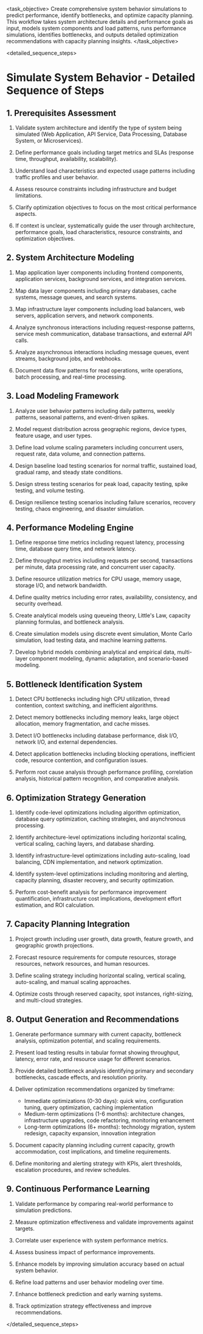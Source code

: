 <task name="Simulate System Behavior">

<task_objective>
Create comprehensive system behavior simulations to predict performance, identify bottlenecks, and optimize capacity planning. This workflow takes system architecture details and performance goals as input, models system components and load patterns, runs performance simulations, identifies bottlenecks, and outputs detailed optimization recommendations with capacity planning insights.
</task_objective>

<detailed_sequence_steps>
# Simulate System Behavior - Detailed Sequence of Steps

## 1. Prerequisites Assessment

1. Validate system architecture and identify the type of system being simulated (Web Application, API Service, Data Processing, Database System, or Microservices).

2. Define performance goals including target metrics and SLAs (response time, throughput, availability, scalability).

3. Understand load characteristics and expected usage patterns including traffic profiles and user behavior.

4. Assess resource constraints including infrastructure and budget limitations.

5. Clarify optimization objectives to focus on the most critical performance aspects.

6. If context is unclear, systematically guide the user through architecture, performance goals, load characteristics, resource constraints, and optimization objectives.

## 2. System Architecture Modeling

1. Map application layer components including frontend components, application services, background services, and integration services.

2. Map data layer components including primary databases, cache systems, message queues, and search systems.

3. Map infrastructure layer components including load balancers, web servers, application servers, and network components.

4. Analyze synchronous interactions including request-response patterns, service mesh communication, database transactions, and external API calls.

5. Analyze asynchronous interactions including message queues, event streams, background jobs, and webhooks.

6. Document data flow patterns for read operations, write operations, batch processing, and real-time processing.

## 3. Load Modeling Framework

1. Analyze user behavior patterns including daily patterns, weekly patterns, seasonal patterns, and event-driven spikes.

2. Model request distribution across geographic regions, device types, feature usage, and user types.

3. Define load volume scaling parameters including concurrent users, request rate, data volume, and connection patterns.

4. Design baseline load testing scenarios for normal traffic, sustained load, gradual ramp, and steady state conditions.

5. Design stress testing scenarios for peak load, capacity testing, spike testing, and volume testing.

6. Design resilience testing scenarios including failure scenarios, recovery testing, chaos engineering, and disaster simulation.

## 4. Performance Modeling Engine

1. Define response time metrics including request latency, processing time, database query time, and network latency.

2. Define throughput metrics including requests per second, transactions per minute, data processing rate, and concurrent user capacity.

3. Define resource utilization metrics for CPU usage, memory usage, storage I/O, and network bandwidth.

4. Define quality metrics including error rates, availability, consistency, and security overhead.

5. Create analytical models using queueing theory, Little's Law, capacity planning formulas, and bottleneck analysis.

6. Create simulation models using discrete event simulation, Monte Carlo simulation, load testing data, and machine learning patterns.

7. Develop hybrid models combining analytical and empirical data, multi-layer component modeling, dynamic adaptation, and scenario-based modeling.

## 5. Bottleneck Identification System

1. Detect CPU bottlenecks including high CPU utilization, thread contention, context switching, and inefficient algorithms.

2. Detect memory bottlenecks including memory leaks, large object allocation, memory fragmentation, and cache misses.

3. Detect I/O bottlenecks including database performance, disk I/O, network I/O, and external dependencies.

4. Detect application bottlenecks including blocking operations, inefficient code, resource contention, and configuration issues.

5. Perform root cause analysis through performance profiling, correlation analysis, historical pattern recognition, and comparative analysis.

## 6. Optimization Strategy Generation

1. Identify code-level optimizations including algorithm optimization, database query optimization, caching strategies, and asynchronous processing.

2. Identify architecture-level optimizations including horizontal scaling, vertical scaling, caching layers, and database sharding.

3. Identify infrastructure-level optimizations including auto-scaling, load balancing, CDN implementation, and network optimization.

4. Identify system-level optimizations including monitoring and alerting, capacity planning, disaster recovery, and security optimization.

5. Perform cost-benefit analysis for performance improvement quantification, infrastructure cost implications, development effort estimation, and ROI calculation.

## 7. Capacity Planning Integration

1. Project growth including user growth, data growth, feature growth, and geographic growth projections.

2. Forecast resource requirements for compute resources, storage resources, network resources, and human resources.

3. Define scaling strategy including horizontal scaling, vertical scaling, auto-scaling, and manual scaling approaches.

4. Optimize costs through reserved capacity, spot instances, right-sizing, and multi-cloud strategies.

## 8. Output Generation and Recommendations

1. Generate performance summary with current capacity, bottleneck analysis, optimization potential, and scaling requirements.

2. Present load testing results in tabular format showing throughput, latency, error rate, and resource usage for different scenarios.

3. Provide detailed bottleneck analysis identifying primary and secondary bottlenecks, cascade effects, and resolution priority.

4. Deliver optimization recommendations organized by timeframe:
   - Immediate optimizations (0-30 days): quick wins, configuration tuning, query optimization, caching implementation
   - Medium-term optimizations (1-6 months): architecture changes, infrastructure upgrades, code refactoring, monitoring enhancement
   - Long-term optimizations (6+ months): technology migration, system redesign, capacity expansion, innovation integration

5. Document capacity planning including current capacity, growth accommodation, cost implications, and timeline requirements.

6. Define monitoring and alerting strategy with KPIs, alert thresholds, escalation procedures, and review schedules.

## 9. Continuous Performance Learning

1. Validate performance by comparing real-world performance to simulation predictions.

2. Measure optimization effectiveness and validate improvements against targets.

3. Correlate user experience with system performance metrics.

4. Assess business impact of performance improvements.

5. Enhance models by improving simulation accuracy based on actual system behavior.

6. Refine load patterns and user behavior modeling over time.

7. Enhance bottleneck prediction and early warning systems.

8. Track optimization strategy effectiveness and improve recommendations.

</detailed_sequence_steps>

</task>

